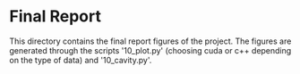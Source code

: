 # Final Report

This directory contains the final report figures of the project. The figures are generated through the scripts '10_plot.py' (choosing cuda or c++ depending on the type of data) and '10_cavity.py'.